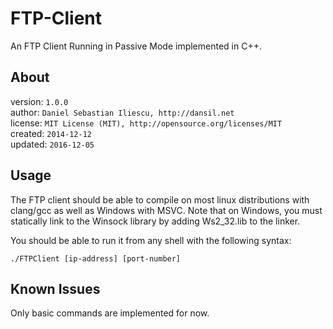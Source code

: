 FTP-Client
================

An FTP Client Running in Passive Mode implemented in C++.

About
------------------

version: `1.0.0`  
author: `Daniel Sebastian Iliescu, http://dansil.net`  
license: `MIT License (MIT), http://opensource.org/licenses/MIT`  
created: `2014-12-12`  
updated: `2016-12-05`  

Usage
------------------

The FTP client should be able to compile on most linux distributions with clang/gcc as well as Windows with MSVC.
Note that on Windows, you must statically link to the Winsock library by adding Ws2_32.lib to the linker.

You should be able to run it from any shell with the following syntax:

	./FTPClient [ip-address] [port-number]

Known Issues
------------------

Only basic commands are implemented for now.
